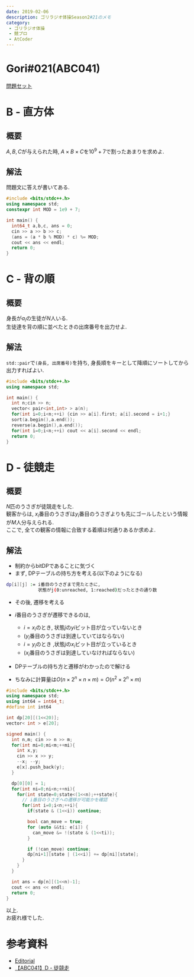 ```yaml
---
date: 2019-02-06
description: ゴリラジオ体操Season2#21のメモ
category:
 - ゴリラジオ体操
 - 競プロ
 - AtCoder
---
```


# Gori#021(ABC041)

[問題セット](https://atcoder.jp/contests/abc041/tasks)

# B - 直方体
## 概要
$A,B,C$が与えられた時, $A \times B \times C$を$10^9 + 7$で割ったあまりを求めよ.

## 解法
問題文に答えが書いてある.

```cpp
#include <bits/stdc++.h>
using namespace std;
constexpr int MOD = 1e9 + 7;

int main() {
  int64_t a,b,c, ans = 0;
  cin >> a >> b >> c;
  (ans = (a * b % MOD) * c) %= MOD;
  cout << ans << endl;
  return 0;
}

```

# C - 背の順
## 概要
身長が$a_i$の生徒が$N$人いる.  
生徒達を背の順に並べたときの出席番号を出力せよ.

## 解法
`std::pair`で`(身長, 出席番号)`を持ち, 身長順をキーとして降順にソートしてから出力すればよい.


```cpp
#include <bits/stdc++.h>
using namespace std;

int main() {
  int n;cin >> n;
  vector< pair<int,int> > a(n);  
  for(int i=0;i<n;++i) {cin >> a[i].first; a[i].second = i+1;}
  sort(a.begin(),a.end());
  reverse(a.begin(),a.end());
  for(int i=0;i<n;++i) cout << a[i].second << endl;
  return 0;
}

```

# D - 徒競走
## 概要
$N$匹のうさぎが徒競走をした.  
観客からは, $x_i$番目のうさぎは$y_i$番目のうさぎよりも先にゴールしたという情報が$M$人分与えられる.  
ここで, 全ての観客の情報に合致する着順は何通りあるか求めよ.

## 解法
 - 制約からbitDPであることに気づく
 - まず, DPテーブルの持ち方を考える(以下のようになる)
```bash
dp[i][j] := i番目のうさぎまで見たときに,
            状態がj(0:unreached, 1:reached)だったときの通り数
```
 - その後, 遷移を考える
 - $i$番目のうさぎが遷移できるのは,
   - $i=x_i$のとき, 状態$j$の$yi$ビット目が立っていないとき
   - ($y_i$番目のうさぎは到達していてはならない)
   - $i=y_i$のとき ,状態$j$の$x_i$ビット目が立っているとき
   - ($x_i$番目のうさぎは到達していなければならない)
 
 - DPテーブルの持ち方と遷移がわかったので解ける
 - ちなみに計算量は$O(n \times 2^n \times n \times m) = O(n^2 \times 2^n \times m)$

```cpp
#include <bits/stdc++.h>
using namespace std;
using int64 = int64_t;
#define int int64

int dp[20][(1<<20)];
vector< int > e[20];

signed main() {
  int n,m; cin >> n >> m;
  for(int mi=0;mi<m;++mi){
    int x,y;
    cin >> x >> y;
    --x; --y;
    e[x].push_back(y);
  }

  dp[0][0] = 1;
  for(int ni=0;ni<n;++ni){
    for(int state=0;state<(1<<n);++state){
      // i番目のうさぎへの遷移が可能かを確認
      for(int i=0;i<n;++i){
        if(state & (1<<i)) continue;

        bool can_move = true;
        for (auto &&ti: e[i]) {
          can_move &= !(state & (1<<ti));
        }

        if (!can_move) continue;
        dp[ni+1][state | (1<<i)] += dp[ni][state];
      }
    }
  }

  int ans = dp[n][(1<<n)-1];
  cout << ans << endl;
  return 0;
}

```

以上.  
お疲れ様でした.

# 参考資料
 - [Editorial](http://abc041.contest.atcoder.jp/data/abc/041/editorial.pdf)
 - [【ABC041】D - 徒競走](https://morioprog.hatenablog.com/entry/2019/02/06/074148)